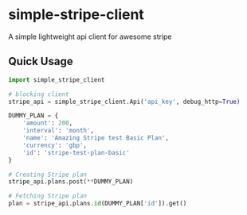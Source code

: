 # simple-stripe-client
A simple lightweight api client for awesome stripe


Quick Usage
-----------

```python
import simple_stripe_client

# blocking client
stripe_api = simple_stripe_client.Api('api_key', debug_http=True)

DUMMY_PLAN = {
    'amount': 200,
    'interval': 'month',
    'name': 'Amazing Stripe test Basic Plan',
    'currency': 'gbp',
    'id': 'stripe-test-plan-basic'
}

# Creating Stripe plan
stripe_api.plans.post(**DUMMY_PLAN)

# Fetching Stripe plan
plan = stripe_api.plans.id(DUMMY_PLAN['id']).get()

```

